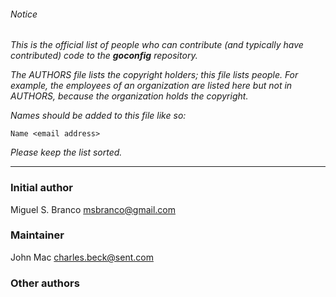 ###### Notice

*This is the official list of people who can contribute (and typically have
contributed) code to the ***goconfig*** repository.*

*The AUTHORS file lists the copyright holders; this file lists people. For
example, the employees of an organization are listed here but not in AUTHORS,
because the organization holds the copyright.*

*Names should be added to this file like so:*

	Name <email address>

*Please keep the list sorted.*

* * *

### Initial author

Miguel S. Branco <msbranco@gmail.com>

### Maintainer

John Mac <charles.beck@sent.com>

### Other authors


